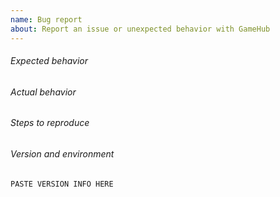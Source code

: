 ```yaml
---
name: Bug report
about: Report an issue or unexpected behavior with GameHub
---
```


<!--
Before creating the issue, please make sure that...

* You are using the latest version of GameHub (active development happens in the dev branch).
* Your version of GameHub is compiled with optimization turned off (see here: https://github.com/tkashkin/GameHub/issues/162 for more info)
* There isn't already an open issue for your problem.

If you have multiple unrelated problems, create separate issues rather than combining them into one.

Note that leaving sections blank or being vague will make it difficult to help you.
-->

###### Expected behavior



###### Actual behavior



###### Steps to reproduce



###### Version and environment

<!--
Paste GameHub version and environment info below.

To get version and environment info either:
* Run this in your terminal: `com.github.tkashkin.gamehub -v`
or:
* Open GameHub settings
* Open About page of settings dialog
* Click Copy button in top right of about page
-->
```
PASTE VERSION INFO HERE
```
